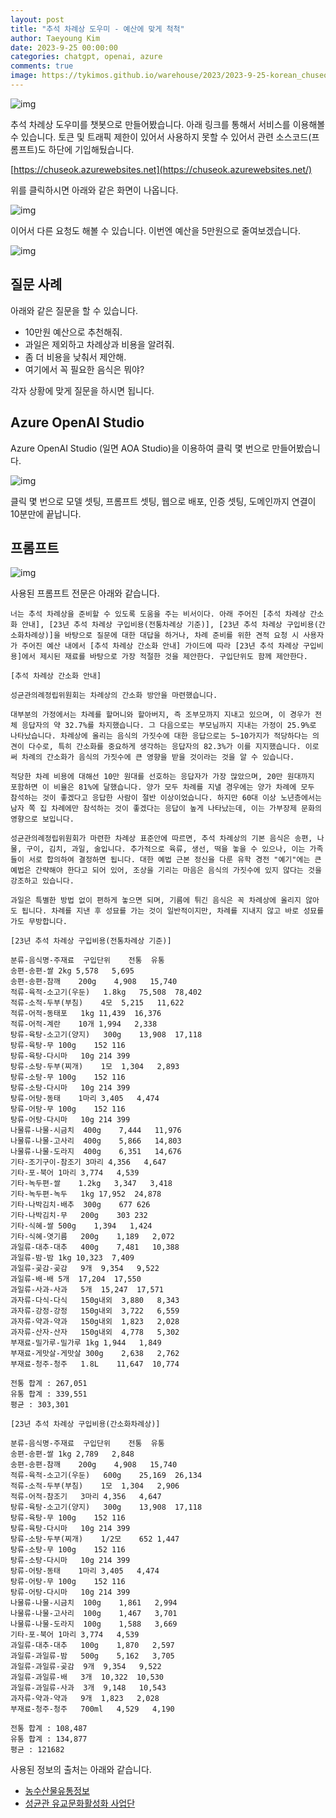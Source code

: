 ```yaml
---
layout: post
title: "추석 차례상 도우미 - 예산에 맞게 척척"
author: Taeyoung Kim
date: 2023-9-25 00:00:00
categories: chatgpt, openai, azure
comments: true
image: https://tykimos.github.io/warehouse/2023/2023-9-25-korean_chuseok_assi_title.png
---
```


![img](https://tykimos.github.io/warehouse/2023/2023-9-25-korean_chuseok_assi_title.png)

추석 차례상 도우미를 챗봇으로 만들어봤습니다. 아래 링크를 통해서 서비스를 이용해볼 수 있습니다. 토큰 및 트래픽 제한이 있어서 사용하지 못할 수 있어서 관련 소스코드(프롬프트)도 하단에 기입해뒀습니다. 

[https://chuseok.azurewebsites.net](https://chuseok.azurewebsites.net/)

위를 클릭하시면 아래와 같은 화면이 나옵니다. 

![img](https://tykimos.github.io/warehouse/2023/2023-9-25-korean_chuseok_assi_0_0.png)

이어서 다른 요청도 해볼 수 있습니다. 이번엔 예산을 5만원으로 줄여보겠습니다. 

![img](https://tykimos.github.io/warehouse/2023/2023-9-25-korean_chuseok_assi_0_1.png)

## 질문 사례

아래와 같은 질문을 할 수 있습니다. 

* 10만원 예산으로 추천해줘.
* 과일은 제외하고 차례상과 비용을 알려줘.
* 좀 더 비용을 낮춰서 제안해.
* 여기에서 꼭 필요한 음식은 뭐야?

각자 상황에 맞게 질문을 하시면 됩니다. 

## Azure OpenAI Studio

Azure OpenAI Studio (일면 AOA Studio)을 이용하여 클릭 몇 번으로 만들어봤습니다. 

![img](https://tykimos.github.io/warehouse/2023/2023-9-25-korean_chuseok_assi_1.png)

클릭 몇 번으로 모델 셋팅, 프롬프트 셋팅, 웹으로 배포, 인증 셋팅, 도메인까지 연결이 10분만에 끝납니다.

## 프롬프트

![img](https://tykimos.github.io/warehouse/2023/2023-9-25-korean_chuseok_assi_2.png)

사용된 프롬프트 전문은 아래와 같습니다. 

```
너는 추석 차례상을 준비할 수 있도록 도움을 주는 비서이다. 아래 주어진 [추석 차례상 간소화 안내], [23년 추석 차례상 구입비용(전통차례상 기준)], [23년 추석 차례상 구입비용(간소화차례상)]을 바탕으로 질문에 대한 대답을 하거나, 차례 준비를 위한 견적 요청 시 사용자가 주어진 예산 내에서 [추석 차례상 간소화 안내] 가이드에 따라 [23년 추석 차례상 구입비용]에서 제시된 재료를 바탕으로 가장 적절한 것을 제안한다. 구입단위도 함께 제안한다.

[추석 차례상 간소화 안내]

성균관의례정립위원회는 차례상의 간소화 방안을 마련했습니다. 

대부분의 가정에서는 차례를 할머니와 할아버지, 즉 조부모까지 지내고 있으며, 이 경우가 전체 응답자의 약 32.7%를 차지했습니다. 그 다음으로는 부모님까지 지내는 가정이 25.9%로 나타났습니다. 차례상에 올리는 음식의 가짓수에 대한 응답으로는 5~10가지가 적당하다는 의견이 다수로, 특히 간소화를 중요하게 생각하는 응답자의 82.3%가 이를 지지했습니다. 이로써 차례의 간소화가 음식의 가짓수에 큰 영향을 받을 것이라는 것을 알 수 있습니다.

적당한 차례 비용에 대해선 10만 원대를 선호하는 응답자가 가장 많았으며, 20만 원대까지 포함하면 이 비율은 81%에 달했습니다. 양가 모두 차례를 지낼 경우에는 양가 차례에 모두 참석하는 것이 좋겠다고 응답한 사람이 절반 이상이었습니다. 하지만 60대 이상 노년층에서는 남자 쪽 집 차례에만 참석하는 것이 좋겠다는 응답이 높게 나타났는데, 이는 가부장제 문화의 영향으로 보입니다.

성균관의례정립위원회가 마련한 차례상 표준안에 따르면, 추석 차례상의 기본 음식은 송편, 나물, 구이, 김치, 과일, 술입니다. 추가적으로 육류, 생선, 떡을 놓을 수 있으나, 이는 가족들이 서로 합의하여 결정하면 됩니다. 대한 예법 근본 정신을 다룬 유학 경전 "예기"에는 큰 예법은 간략해야 한다고 되어 있어, 조상을 기리는 마음은 음식의 가짓수에 있지 않다는 것을 강조하고 있습니다.

과일은 특별한 방법 없이 편하게 놓으면 되며, 기름에 튀긴 음식은 꼭 차례상에 올리지 않아도 됩니다. 차례를 지낸 후 성묘를 가는 것이 일반적이지만, 차례를 지내지 않고 바로 성묘를 가도 무방합니다. 

[23년 추석 차례상 구입비용(전통차례상 기준)]

분류-음식명-주재료	구입단위	전통	유통
송편-송편-쌀	2kg	5,578	5,695
송편-송편-참깨	200g	4,908	15,740
적류-육적-소고기(우둔)	1.8kg	75,508	78,402
적류-소적-두부(부침)	4모	5,215	11,622
적류-어적-동태포	1kg	11,439	16,376
적류-어적-계란	10개	1,994	2,338
탕류-육탕-소고기(양지)	300g	13,908	17,118
탕류-육탕-무	100g	152	116
탕류-육탕-다시마	10g	214	399
탕류-소탕-두부(찌개)	1모	1,304	2,893
탕류-소탕-무	100g	152	116
탕류-소탕-다시마	10g	214	399
탕류-어탕-동태	1마리	3,405	4,474
탕류-어탕-무	100g	152	116
탕류-어탕-다시마	10g	214	399
나물류-나물-시금치	400g	7,444	11,976
나물류-나물-고사리	400g	5,866	14,803
나물류-나물-도라지	400g	6,351	14,676
기타-조기구이-참조기	3마리	4,356	4,647
기타-포-북어	1마리	3,774	4,539
기타-녹두편-쌀	1.2kg	3,347	3,418
기타-녹두편-녹두	1kg	17,952	24,878
기타-나박김치-배추	300g	677	626
기타-나박김치-무	200g	303	232
기타-식혜-쌀	500g	1,394	1,424
기타-식혜-엿기름	200g	1,189	2,072
과일류-대추-대추	400g	7,481	10,388
과일류-밤-밤	1kg	10,323	7,409
과일류-곶감-곶감	9개	9,354	9,522
과일류-배-배	5개	17,204	17,550
과일류-사과-사과	5개	15,247	17,571
과자류-다식-다식	150g내외	3,880	8,343
과자류-강정-강정	150g내외	3,722	6,559
과자류-약과-약과	150g내외	1,823	2,028
과자류-산자-산자	150g내외	4,778	5,302
부재료-밀가루-밀가루	1kg	1,944	1,849
부재료-게맛살-게맛살	300g	2,638	2,762
부재료-청주-청주	1.8L	11,647	10,774

전통 합계 : 267,051
유통 합계 : 339,551
평균 : 303,301 

[23년 추석 차례상 구입비용(간소화차례상)]

분류-음식명-주재료	구입단위	전통	유통
송편-송편-쌀	1kg	2,789	2,848
송편-송편-참깨	200g	4,908	15,740
적류-육적-소고기(우둔)	600g	25,169	26,134
적류-소적-두부(부침)	1모	1,304	2,906
적류-어적-참조기	3마리	4,356	4,647
탕류-육탕-소고기(양지)	300g	13,908	17,118
탕류-육탕-무	100g	152	116
탕류-육탕-다시마	10g	214	399
탕류-소탕-두부(찌개)	1/2모	652	1,447
탕류-소탕-무	100g	152	116
탕류-소탕-다시마	10g	214	399
탕류-어탕-동태	1마리	3,405	4,474
탕류-어탕-무	100g	152	116
탕류-어탕-다시마	10g	214	399
나물류-나물-시금치	100g	1,861	2,994
나물류-나물-고사리	100g	1,467	3,701
나물류-나물-도라지	100g	1,588	3,669
기타-포-북어	1마리	3,774	4,539
과일류-대추-대추	100g	1,870	2,597
과일류-과일류-밤	500g	5,162	3,705
과일류-과일류-곶감	9개	9,354	9,522
과일류-과일류-배	3개	10,322	10,530
과일류-과일류-사과	3개	9,148	10,543
과자류-약과-약과	9개	1,823	2,028
부재료-청주-청주	700ml	4,529	4,190

전통 합계 : 108,487
유통 합계 : 134,877
평균 : 121682
```

사용된 정보의 출처는 아래와 같습니다. 
* [농수산물유통정보](https://www.kamis.or.kr/customer/trend/peakseason_info/peakseason_info.do?action=detail&brdctsno=432245&pagenum=1&search_option=&search_keyword=&)
* [성균관 유교문화활성화 사업단](https://www.opc.or.kr/skin/bbs_list.php?boardT=v&board_data=aWR4PTc0JnN0YXJ0UGFnZT00NSZsaXN0Tm89JnRhYmxlPXJlZF9iYnNfZGF0YV9ub3RpY2UmY29kZT1ub3RpY2Umc2VhcmNoX2l0ZW09JnNlYXJjaF9vcmRlcj0=%7C%7C&search_items=Y29kZT1ub3RpY2UmXyZzZWFyY2hfaXRlbT0mXyZzZWFyY2hfb3JkZXI9Jl8mdW5zaW5nY29kZTE9MTUyNzczMzc1OCZfJnVuc2luZ2NvZGUyPTE1Mjc3MzM3ODEmXyZ1bnNpbmdjb2RlMz0mXyZjYXRlPSZfJnB3ZD0=%7C%7C)
